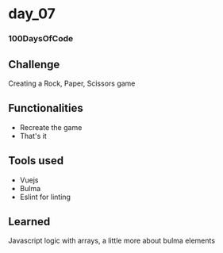 # day_07
### 100DaysOfCode

## Challenge

Creating a Rock, Paper, Scissors game

## Functionalities

* Recreate the game
* That's it

## Tools used

* Vuejs
* Bulma
* Eslint for linting

## Learned

Javascript logic with arrays, a little more about bulma elements
